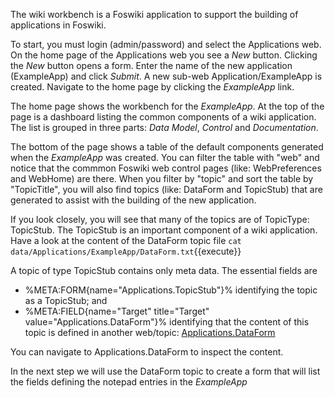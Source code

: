 The wiki workbench is a Foswiki application to support the building of applications in Foswiki.

To start, you must login (admin/password) and select the Applications web. On the home page of the Applications web you see a _New_ button.
Clicking the _New_ button opens a form. Enter the name of the new application (ExampleApp) and click _Submit_.
A new sub-web Application/ExampleApp is created. Navigate to the home page by clicking the _ExampleApp_ link.

The home page shows the workbench for the _ExampleApp_.
At the top of the page is a dashboard listing the common components of a wiki application.
The list is grouped in three parts: _Data Model_, _Control_ and _Documentation_.

The bottom of the page shows a table of the default components generated when the _ExampleApp_ was created.
You can filter the table with "web" and notice that the commmon Foswiki web control pages (like: WebPreferences and WebHome) are there.
When you filter by "topic" and sort the table by "TopicTitle", you will also find topics (like: DataForm and TopicStub) that are
generated to assist with the building of the new application.

If you look closely, you will see that many of the topics are of TopicType: TopicStub.
The TopicStub is an important component of a wiki application. Have a look at the content of the DataForm topic file
`cat data/Applications/ExampleApp/DataForm.txt`{{execute}}

A topic of type TopicStub contains only meta data. The essential fields are 
*   %META:FORM{name="Applications.TopicStub"}% identifying the topic as a TopicStub; and
*   %META:FIELD{name="Target" title="Target" value="Applications.DataForm"}% identifying that the content of this topic is defined in another web/topic:
[Applications.DataForm](https://[[HOST_SUBDOMAIN]]-80-[[KATACODA_HOST]].environments.katacoda.com/Applications/DataForm?raw=on)

You can navigate to Applications.DataForm to inspect the content.

In the next step we will use the DataForm topic to create a form that will list the fields defining the notepad entries in the _ExampleApp_

